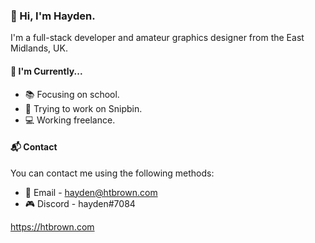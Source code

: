 ### 👋 Hi, I'm Hayden.

I'm a full-stack developer and amateur graphics designer from the East Midlands, UK.

#### 📌 I'm Currently...

- 📚 Focusing on school.
- 📎 Trying to work on Snipbin.
- 💻 Working freelance.

#### 📬 Contact

You can contact me using the following methods:

- 📨 Email - hayden@htbrown.com
- 🎮 Discord - hayden#7084

https://htbrown.com
